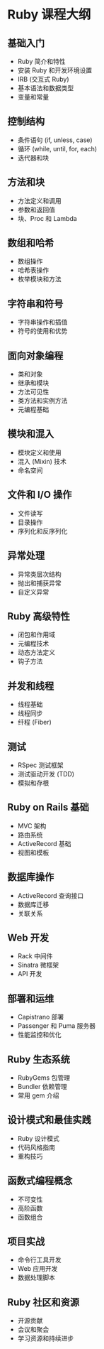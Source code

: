 # Ruby 课程大纲

## 基础入门
- Ruby 简介和特性
- 安装 Ruby 和开发环境设置
- IRB (交互式 Ruby)
- 基本语法和数据类型
- 变量和常量

## 控制结构
- 条件语句 (if, unless, case)
- 循环 (while, until, for, each)
- 迭代器和块

## 方法和块
- 方法定义和调用
- 参数和返回值
- 块、Proc 和 Lambda

## 数组和哈希
- 数组操作
- 哈希表操作
- 枚举模块和方法

## 字符串和符号
- 字符串操作和插值
- 符号的使用和优势

## 面向对象编程
- 类和对象
- 继承和模块
- 方法可见性
- 类方法和实例方法
- 元编程基础

## 模块和混入
- 模块定义和使用
- 混入 (Mixin) 技术
- 命名空间

## 文件和 I/O 操作
- 文件读写
- 目录操作
- 序列化和反序列化

## 异常处理
- 异常类层次结构
- 抛出和捕获异常
- 自定义异常

## Ruby 高级特性
- 闭包和作用域
- 元编程技术
- 动态方法定义
- 钩子方法

## 并发和线程
- 线程基础
- 线程同步
- 纤程 (Fiber)

## 测试
- RSpec 测试框架
- 测试驱动开发 (TDD)
- 模拟和存根

## Ruby on Rails 基础
- MVC 架构
- 路由系统
- ActiveRecord 基础
- 视图和模板

## 数据库操作
- ActiveRecord 查询接口
- 数据库迁移
- 关联关系

## Web 开发
- Rack 中间件
- Sinatra 微框架
- API 开发

## 部署和运维
- Capistrano 部署
- Passenger 和 Puma 服务器
- 性能监控和优化

## Ruby 生态系统
- RubyGems 包管理
- Bundler 依赖管理
- 常用 gem 介绍

## 设计模式和最佳实践
- Ruby 设计模式
- 代码风格指南
- 重构技巧

## 函数式编程概念
- 不可变性
- 高阶函数
- 函数组合

## 项目实战
- 命令行工具开发
- Web 应用开发
- 数据处理脚本

## Ruby 社区和资源
- 开源贡献
- 会议和聚会
- 学习资源和持续进步
